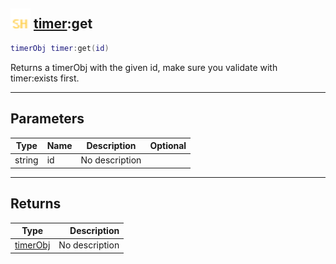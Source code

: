 ## <img src="../../.gitbook/assets/shared.png" width="32" height="32" /> [timer](../timer/README.md):get

```lua
timerObj timer:get(id)
```

Returns a timerObj with the given id, make sure you validate with timer:exists first.

------
## Parameters

| Type   | Name | Description | Optional |
| ------ | ---- | ----------- | -------: |
| string | id | No description |  |


------
## Returns

| Type   | Description |
| ------ | ----------: |
| [timerObj](../timerobj/README.md) | No description |

